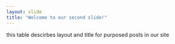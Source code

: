```yaml
---
layout: slide
title: "Welcome to our second slide!"
---
```


this table descirbes layout and title for purposed posts in our site
